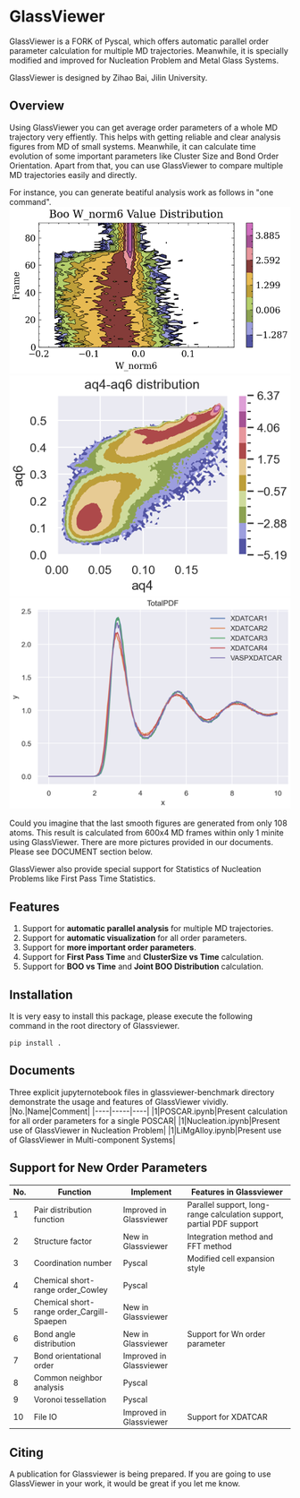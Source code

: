 # GlassViewer
GlassViewer is a FORK of Pyscal, which offers automatic parallel order parameter calculation for multiple MD trajectories. Meanwhile, it is specially modified and improved for Nucleation Problem and Metal Glass Systems. 

GlassViewer is designed by Zihao Bai, Jilin University.  
## Overview

Using GlassViewer you can get average order parameters of a whole MD trajectory very effiently. This helps with getting reliable and clear analysis figures from MD of small systems. Meanwhile, it can calculate time evolution of some important parameters like Cluster Size and Bond Order Orientation. Apart from that, you can use GlassViewer to compare multiple MD trajectories easily and directly.

For instance, you can generate beatiful analysis work as follows in "one command".
![](./img/wn6.png)
![](./img/aq4aq6.png)
![](./img/pdf.png)

Could you imagine that the last smooth figures are generated from only 108 atoms. This result is calculated from 600x4 MD frames within only 1 minite using GlassViewer. There are more pictures provided in our documents. Please see DOCUMENT section below.

GlassViewer also provide special support for Statistics of Nucleation Problems like First Pass Time Statistics.   

## Features
1. Support for **automatic parallel analysis** for multiple MD trajectories.
2. Support for **automatic visualization** for all order parameters.
3. Support for **more important order parameters**. 
4. Support for **First Pass Time** and **ClusterSize vs Time** calculation.
5. Support for **BOO vs Time** and **Joint BOO Distribution** calculation.
## Installation
It is very easy to install this package, please execute the following command in the root directory of Glassviewer.

    pip install . 
## Documents
Three explicit jupyternotebook files in glassviewer-benchmark directory demonstrate the usage and features of GlassViewer vividly.
|No.|Name|Comment|
|----|-----|----|
|1|POSCAR.ipynb|Present calculation for all order parameters for a single POSCAR|
|1|Nucleation.ipynb|Present use of GlassViewer in Nucleation Problem|
|1|LiMgAlloy.ipynb|Present use of GlassViewer in Multi-component Systems|




## Support for New Order Parameters 
|No.|Function|Implement|Features in Glassviewer|
|----|-----|----|----|
|1|Pair distribution function|Improved in Glassviewer|Parallel support, long-range calculation support, partial PDF support|
|2|Structure factor|New in Glassviewer|Integration method and FFT method|
|3|Coordination number|Pyscal|Modified cell expansion style|
|4|Chemical short-range order_Cowley|Pyscal|
|5|Chemical short-range order_Cargill-Spaepen|New in Glassviewer||	
|6|Bond angle distribution|New in Glassviewer|Support for Wn order parameter|
|7|Bond orientational order|Improved in Glassviewer||
|8|Common neighbor analysis|Pyscal||
|9|Voronoi tessellation|Pyscal||
|10|File IO|Improved in Glassviewer|Support for XDATCAR|

## Citing

A publication for Glassviewer is being prepared. If you are going to use GlassViewer in your work, it would be great if you let me know.